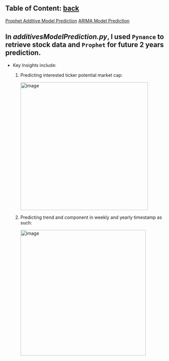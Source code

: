 ## Table of Content: [back](#back2table)
[Prophet Additive Model Prediction](#additivesModelPrediction)
[ARIMA Model Prediction](#ARIMAModelPrediction)

<a name='additivesModelPrediction'></a>
## In _additivesModelPrediction.py_, I used `Pynance` to retrieve stock data and `Prophet` for future 2 years prediction.
* Key Insights include:
  1. Predicting interested ticker potential market cap:
     
     <img width="400" alt="image" src="https://github.com/Pinghsuanlin/PythonScopedSkills/assets/96319356/8b110982-2222-43f3-8cb3-79ec37638a16">

  2. Predicting trend and component in weekly and yearly timestamp as such:
     
     <img width="393" alt="image" src="https://github.com/Pinghsuanlin/PythonScopedSkills/assets/96319356/c288a35d-3bb7-4097-b5a5-ba0981950624">

<a name='back2table'></a>

<a name='ARIMAModelPrediction'></a>

